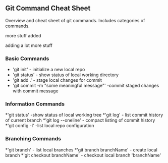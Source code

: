 ## Git Command Cheat Sheet

Overview and cheat sheet of git commands. Includes categories of commands.


more stuff added

adding a lot more stuff


### Basic Commands

* 'git init' - initialize a new local repo
* 'git status' - show status of local working directory
* 'git add .' - stage local changes for commit
* 'git commit -m "some meaningful message"' -commit staged changes with commit message

### Information Commands
*'git status' -show status of local working tree
*'git log' - list commit history of current branch
*'git log --oneline' - compact listing of commit history
*'git config -l' -list local repo configuration

### Branching Commands
*'git branch' - list local branches
*'git branch branchName' - create local branch
*'git checkout branchName' - checkout local branch 'branchName'
